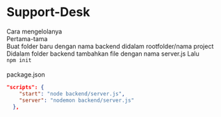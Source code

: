 # Support-Desk

Cara mengelolanya <br/>
Pertama-tama <br/>
Buat folder baru dengan nama backend didalam rootfolder/nama project <br/>
Didalam folder backend tambahkan file dengan nama server.js
Lalu
<br/>
`npm init` <br/>
<br/>
package.json

```json
"scripts": {
    "start": "node backend/server.js",
    "server": "nodemon backend/server.js"
  },
```
